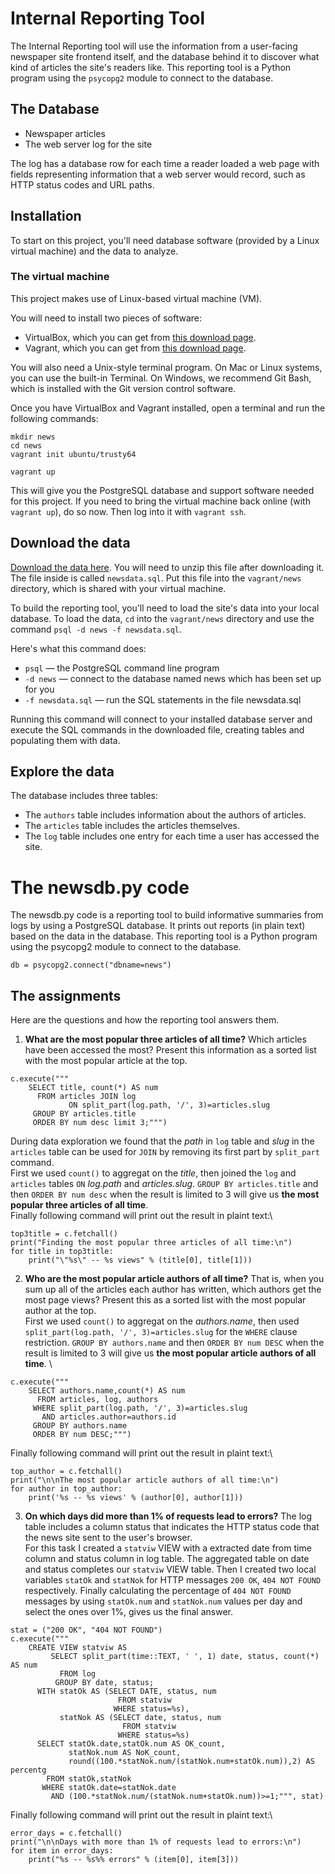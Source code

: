 # Internal Reporting Tool

The Internal Reporting tool will use the information from a user-facing newspaper site frontend itself, and the database behind it to discover what kind of articles the site's readers like. This reporting tool is a Python program using the `psycopg2` module to connect to the database.

## The Database
- Newspaper articles
- The web server log for the site

The log has a database row for each time a reader loaded a web page with fields representing information that a web server would record, such as HTTP status codes and URL paths.



## Installation

To start on this project, you'll need database software (provided by a Linux virtual machine) and the data to analyze.

### The virtual machine
This project makes use of Linux-based virtual machine (VM).

You will need to install two pieces of software:
- VirtualBox, which you can get from [this download page](https://www.virtualbox.org/wiki/Downloads).
- Vagrant, which you can get from [this download page](https://www.vagrantup.com/downloads.html).

You will also need a Unix-style terminal program. On Mac or Linux systems, you can use the built-in Terminal. On Windows, we recommend Git Bash, which is installed with the Git version control software.

Once you have VirtualBox and Vagrant installed, open a terminal and run the following commands:
```
mkdir news
cd news
vagrant init ubuntu/trusty64

vagrant up
```

This will give you the PostgreSQL database and support software needed for this project.
If you need to bring the virtual machine back online (with `vagrant up`), do so now. Then log into it with `vagrant ssh`.


## Download the data

[Download the data here](https://d17h27t6h515a5.cloudfront.net/topher/2016/August/57b5f748_newsdata/newsdata.zip). You will need to unzip this file after downloading it. The file inside is called `newsdata.sql`. Put this file into the `vagrant/news` directory, which is shared with your virtual machine.

To build the reporting tool, you'll need to load the site's data into your local database.
To load the data, `cd` into the `vagrant/news` directory and use the command `psql -d news -f newsdata.sql`.

Here's what this command does:
- `psql` — the PostgreSQL command line program
-	`-d news` — connect to the database named news which has been set up for you
-	`-f newsdata.sql` — run the SQL statements in the file newsdata.sql

Running this command will connect to your installed database server and execute the SQL commands in the downloaded file, creating tables and populating them with data.

## Explore the data

The database includes three tables:
-	The `authors` table includes information about the authors of articles.
-	The `articles` table includes the articles themselves.
-	The `log` table includes one entry for each time a user has accessed the site.


# The newsdb.py code

The newsdb.py code is a reporting tool to build informative summaries from logs by using a PostgreSQL database.
It prints out reports (in plain text) based on the data in the database. This reporting tool is a Python program using the psycopg2 module to connect to the database.

`db = psycopg2.connect("dbname=news")`

## The assignments
Here are the questions and how the reporting tool answers them.
1. **What are the most popular three articles of all time?** Which articles have been accessed the most? Present this information as a sorted list with the most popular article at the top.
```
c.execute("""
    SELECT title, count(*) AS num
      FROM articles JOIN log
             ON split_part(log.path, '/', 3)=articles.slug
     GROUP BY articles.title
     ORDER BY num desc limit 3;""")
```
During data exploration we found that the _path_ in `log` table and _slug_ in the `articles` table can be used for `JOIN` by removing its first part by `split_part` command.\
First we used `count()` to aggregat on the _title_, then joined the `log` and `articles` tables `ON` _log.path_ and _articles.slug_. `GROUP BY articles.title` and then `ORDER BY num desc` when the result is limited to 3 will give us **the most popular three articles of all time**. \
Finally following command will print out the result in plaint text:\
```
top3title = c.fetchall()
print("Finding the most popular three articles of all time:\n")
for title in top3title:
    print("\"%s\" -- %s views" % (title[0], title[1]))
```


2. **Who are the most popular article authors of all time?** That is, when you sum up all of the articles each author has written, which authors get the most page views? Present this as a sorted list with the most popular author at the top.\
First we used `count()` to aggregat on the _authors.name_, then used `split_part(log.path, '/', 3)=articles.slug` for the `WHERE` clause restriction. `GROUP BY authors.name` and then `ORDER BY num DESC` when the result is limited to 3 will give us **the most popular article authors of all time**. \
```
c.execute("""
    SELECT authors.name,count(*) AS num
      FROM articles, log, authors
     WHERE split_part(log.path, '/', 3)=articles.slug
       AND articles.author=authors.id
     GROUP BY authors.name
     ORDER BY num DESC;""")
```
Finally following command will print out the result in plaint text:\
```
top_author = c.fetchall()
print("\n\nThe most popular article authors of all time:\n")
for author in top_author:
    print('%s -- %s views' % (author[0], author[1]))
```

3. **On which days did more than 1% of requests lead to errors?** The log table includes a column status that indicates the HTTP status code that the news site sent to the user's browser. \
For this task I created a `statviw` VIEW with a extracted date from time column and status column in log table. The aggregated table on date and status completes our `statviw` VIEW table. Then I created two local variables `statOk` and `statNok` for HTTP messages `200 OK`, `404 NOT FOUND` respectively. Finally calculating the percentage of `404 NOT FOUND` messages by using `statOk.num` and `statNok.num` values per day and select the ones over 1%, gives us the final answer.
```
stat = ("200 OK", "404 NOT FOUND")
c.execute("""
    CREATE VIEW statviw AS
         SELECT split_part(time::TEXT, ' ', 1) date, status, count(*) AS num
           FROM log
          GROUP BY date, status;
      WITH statOk AS (SELECT DATE, status, num
                        FROM statviw
                       WHERE status=%s),
           statNok AS (SELECT date, status, num
                         FROM statviw
                        WHERE status=%s)
      SELECT statOk.date,statOk.num AS OK_count,
             statNok.num AS NoK_count,
             round((100.*statNok.num/(statNok.num+statOk.num)),2) AS percentg
        FROM statOk,statNok
       WHERE statOk.date=statNok.date
         AND (100.*statNok.num/(statNok.num+statOk.num))>=1;""", stat)
```
Finally following command will print out the result in plaint text:\
```
error_days = c.fetchall()
print("\n\nDays with more than 1% of requests lead to errors:\n")
for item in error_days:
    print("%s -- %s%% errors" % (item[0], item[3]))
```
